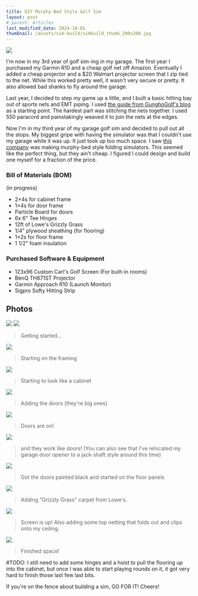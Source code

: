 ```yaml
---
title: DIY Murphy-Bed Style Golf Sim
layout: post
# parent: Articles
last_modified_date: 2024-10-01
thumbnail: /assets/sim-build/simbuild_thumb_200x200.jpg
---
```


<img src="/assets/golf-sim-2024.jpg" />

I'm now in my 3rd year of golf sim-ing in my garage. The first year I purchased my Garmin R10 and a cheap golf net off Amazon. Eventually I added a cheap projector and a $20 Walmart projector screen that I zip tied to the net. While this worked pretty well, it wasn't very secure or pretty. It also allowed bad shanks to fly around the garage.

Last year, I decided to step my game up a little, and I built a basic hitting bay out of sports nets and EMT piping. I used [the guide from GunghoGolf's blog](https://gunghogolf.com/blogs/simulators/how-to-build-your-own-diy-impact-screen-enclosure-for-your-golf-simulator-studio) as a starting point. The hardest part was stitching the nets together. I used 550 paracord and painstakingly weaved it to join the nets at the edges.

Now I'm in my third year of my garage golf sim and decided to pull out all the stops. My biggest gripe with having the simulator was that I couldn't use my garage while it was up. It just took up too much space. I saw [this company](https://www.murphygolfsimulators.com/dimensions) was making murphy-bed style folding simulators. This seemed like the perfect thing, but they ain't cheap. I figured I could design and build one myself for a fraction of the price.

### Bill of Materials (BOM)

(in progress)

- 2&times;4s for cabinet frame
- 1&times;4s for door frame
- Particle Board for doors
- 6x 6" Tee Hinges
- 12ft of Lowe's Grizzly Grass
- 1/4" plywood sheathing (for flooring)
- 1&times;2s for floor frame
- 1 1/2" foam insulation

### Purchased Software &amp; Equipment

- 123x96 Custom Carl's Golf Screen (For built-in rooms)
- BenQ TH671ST Projector
- Garmin Approach R10 (Launch Monitor)
- Sigpro Softy Hitting Strip

## Photos

<img src="/assets/golf-sim-plans.jpg" />
<img src="/assets/sim-build/simbuild_01.jpg" />

> Getting started...

<img src="/assets/sim-build/simbuild_02.jpg" />

> Starting on the framing

<img src="/assets/sim-build/simbuild_03.jpg" />

> Starting to look like a cabinet

<img src="/assets/sim-build/simbuild_04.jpg" />

> Adding the doors (they're big ones)

<img src="/assets/sim-build/simbuild_05.jpg" />

> Doors are on!

<img src="/assets/sim-build/simbuild_06.jpg" />

> and they work like doors! (You can also see that I've relocated my garage door opener to a jack-shaft style around this time)

<img src="/assets/sim-build/simbuild_08.jpg" />

> Got the doors painted black and started on the floor panels

<img src="/assets/sim-build/simbuild_09.jpg" />

> Adding "Grizzly Grass" carpet from Lowe's.

<img src="/assets/sim-build/simbuild_10.jpg" />

> Screen is up! Also adding some top netting that folds out and clips onto my ceiling.

<img src="/assets/sim-build/simbuild_11.jpg" />

> Finished space!

#TODO: I still need to add some hinges and a hoist to pull the flooring up into the cabinet, but once I was able to start playing rounds on it, it got very hard to finish those last few last bits.

If you're on the fence about building a sim, GO FOR IT! Cheers!
